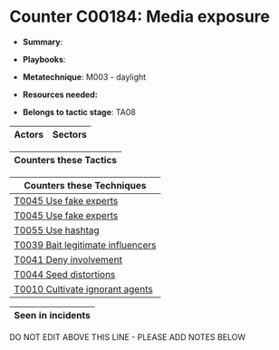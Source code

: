 # Counter C00184: Media exposure

* **Summary**: 

* **Playbooks**: 

* **Metatechnique**: M003 - daylight

* **Resources needed:** 

* **Belongs to tactic stage**: TA08


| Actors | Sectors |
| ------ | ------- |



| Counters these Tactics |
| ---------------------- |



| Counters these Techniques |
| ------------------------- |
| [T0045 Use fake experts](../techniques/T0045.md) |
| [T0045 Use fake experts](../techniques/T0045.md) |
| [T0055 Use hashtag](../techniques/T0055.md) |
| [T0039 Bait legitimate influencers](../techniques/T0039.md) |
| [T0041 Deny involvement](../techniques/T0041.md) |
| [T0044 Seed distortions](../techniques/T0044.md) |
| [T0010 Cultivate ignorant agents](../techniques/T0010.md) |



| Seen in incidents |
| ----------------- |


DO NOT EDIT ABOVE THIS LINE - PLEASE ADD NOTES BELOW